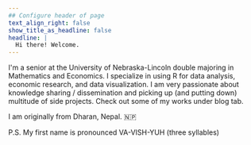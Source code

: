 ```yaml
---
## Configure header of page
text_align_right: false
show_title_as_headline: false
headline: |
  Hi there! Welcome.
---
```


<!-- this is a subheadline -->
I'm a senior at the University of Nebraska-Lincoln double majoring in Mathematics and Economics. I specialize in using R for data analysis, economic research, and data visualization. I am very passionate about knowledge sharing / dissemination and picking up (and putting down) multitude of side projects. Check out some of my works under blog tab. 

I am originally from Dharan, Nepal. :nepal:

P.S. My first name is pronounced VA-VISH-YUH (three syllables)
